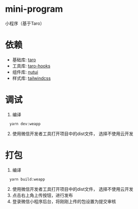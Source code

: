 # mini-program
小程序（基于Taro）

# 依赖
- 基础库: [taro](https://docs.taro.zone/docs/apis/about/desc)
- 工具库: [taro-hooks](https://next-version-taro-hooks.vercel.app/site/hooks/category/wechat)
- 组件库: [nutui](https://nutui.jd.com/taro/react/2x/#/zh-CN/component/grid)
- 样式库: [tailwindcss](https://tailwindcss.com/docs/installation)

# 调试
1. 编译
```shell
  yarn dev:weapp
```
2. 使用微信开发者工具打开项目中的dist文件， 选择不使用云开发

# 打包
1. 编译
```shell
  yarn build:weapp
```
2. 使用微信开发者工具打开项目中的dist文件， 选择不使用云开发
3. 点击右上角上传按钮，进行发布
4. 登录微信小程序后台，将刚刚上传的包设置为提交审核
